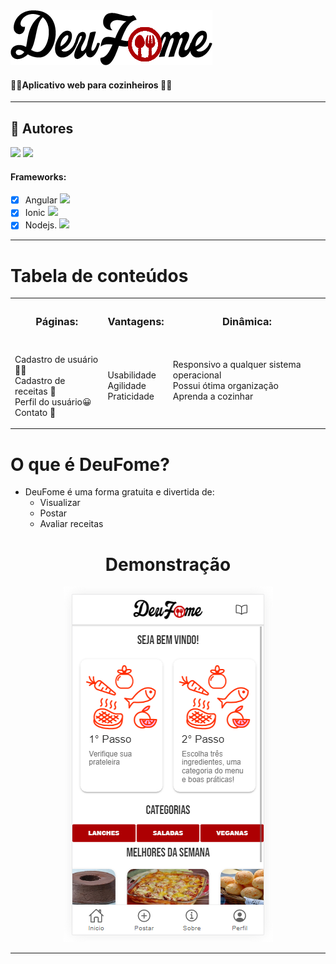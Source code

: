 
  <img src="https://github.com/lucasborba111/deufome_db/blob/master/src/assets/logo.png"/>
  <h4>👩‍🍳Aplicativo web para cozinheiros 👨‍🍳</h4>

---------------------

   
 ## 🦸 Autores

<a href="https://github.com/DedeApenas"><img src="https://github.com/DedeApenas/forREADME/blob/main/Group%203%20(1).png"></a>
<a href="https://github.com/lucasborba111"><img src="https://github.com/DedeApenas/forREADME/blob/main/Group%203%20(2).png"></a>

#### Frameworks: 
- [x] Angular <img src="https://cdn.icon-icons.com/icons2/2107/PNG/512/file_type_angular_icon_130754.png" height="25px" >
- [x] Ionic  <img src="https://ionicframework.com/img/meta/logo.png" height="25px" >
- [x] Nodejs. <img src="https://icons-for-free.com/iconfiles/png/512/install+javascript+js+node+npm+tools+icon-1320165731324625592.png" height="25px" >

---------------------
  
Tabela de conteúdos
=================
  
</table>
      <table style="width:100%">
  <tr>
    <th><h3>Páginas:<h3></th>
    <th><h3>Vantagens:<h3></th>
      <th><h3>Dinâmica:<h3></th>
  </tr>
  <tr>
    <td>  <p>
    Cadastro de usuário 👨‍🍳<br>
    Cadastro de receitas 📝<br>
    Perfil do usuário😀<br>
    Contato 📱
    </p></td>
     <td>  <p>
       Usabilidade<br>
       Agilidade<br>
       Praticidade<br>
    </p></td>
    <td>  <p>
       Responsivo a qualquer sistema operacional<br>
       Possui ótima organização<br>
       Aprenda a cozinhar<br>
       <br>
    </p></td>
  </tr>
  
</table>
      
O que é DeuFome?
=================

<!--ts-->
   * DeuFome é uma forma gratuita e divertida de:
      * Visualizar 
      * Postar 
      * Avaliar receitas
<!--te-->
      
      
      
<h1 align="center">
    Demonstração
</h1>
<p align="center"><img src="https://github.com/lucasborba111/deufome_db/blob/master/src/assets/Capturar.PNG"/><p>
      
---

